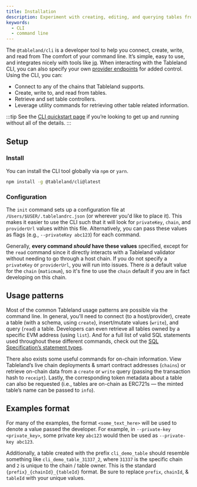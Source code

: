 ```yaml
---
title: Installation
description: Experiment with creating, editing, and querying tables from the comfort of the command line.
keywords:
  - CLI
  - command line
---
```


The `@tableland/cli` is a developer tool to help you connect, create, write, and read from The comfort of your command line. It’s simple, easy to use, and integrates nicely with tools like [jq](https://stedolan.github.io/jq/). When interacting with the Tableland CLI, you can also specify your own [provider endpoints](https://www.alchemy.com/blog/what-is-a-node-provider) for added control. Using the CLI, you can:

- Connect to any of the chains that Tableland supports.
- Create, write to, and read from tables.
- Retrieve and set table controllers.
- Leverage utility commands for retrieving other table related information.

:::tip
See the [CLI quickstart page](/quickstarts/cli-quickstart) if you’re looking to get up and running without all of the details.
:::

## Setup

### Install

You can install the CLI tool globally via `npm` or `yarn`.

```bash npm2yarn
npm install -g @tableland/cli@latest
```

### Configuration

The `init` command sets up a configuration file at `/Users/$USER/.tablelandrc.json` (or wherever you'd like to place it). This makes it easier to use the CLI such that it will look for `privateKey`, `chain`, and `providerUrl` values within this file. Alternatively, you can pass these values as flags (e.g., `--privateKey abc123`) for each command.

Generally, **every command _should_ have these values** specified, except for the `read` command since it directly interacts with a Tableland validator without needing to go through a host chain. If you do not specify a `privateKey` or `providerUrl`, you will run into issues. There _is_ a default value for the `chain` (`maticmum`), so it's fine to use the `chain` default if you are in fact developing on this chain.

## Usage patterns

Most of the common Tableland usage patterns are possible via the command line. In general, you'll need to connect (to a host/provider), create a table (with a schema, using `create`), insert/mutate values (`write`), and query (`read`) a table. Developers can even retrieve all tables owned by a specific EVM address (using `list`). And for a full list of valid SQL statements used throughout these different commands, check out the [SQL Specification’s statement types](/specs/sql#statement-types).

There also exists some useful commands for on-chain information. View Tableland’s live chain deployments & smart contract addresses (`chains`) or retrieve on-chain data from a `create` or `write` query (passing the transaction hash to `receipt`). Lastly, the corresponding token metadata about a table can also be requested (i.e., tables are on-chain as ERC721s — the minted table’s name can be passed to `info`).

## Examples format

For many of the examples, the format `<some_text_here>` will be used to denote a value passed the developer. For example, in `--private-key <private_key>`, some private key `abc123` would then be used as `--private-key abc123`.

Additionally, a table created with the prefix `cli_demo_table` should resemble something like `cli_demo_table_31337_2`, where `31337` is the specific chain and `2` is unique to the chain / table owner. This is the standard `{prefix}_{chainId}_{tableId}` format. Be sure to replace `prefix`, `chainId`, & `tableId` with your unique values.
